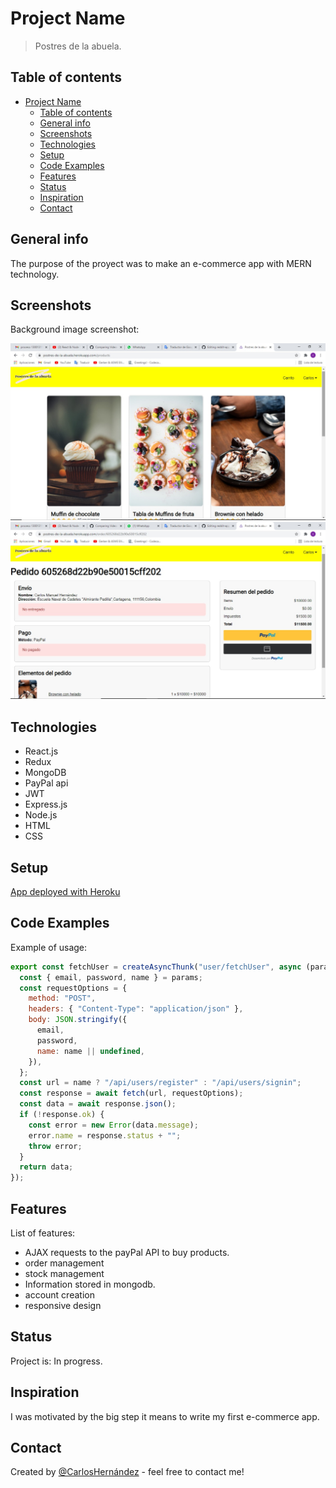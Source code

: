 # Project Name

> Postres de la abuela.

## Table of contents

- [Project Name](#project-name)
  - [Table of contents](#table-of-contents)
  - [General info](#general-info)
  - [Screenshots](#screenshots)
  - [Technologies](#technologies)
  - [Setup](#setup)
  - [Code Examples](#code-examples)
  - [Features](#features)
  - [Status](#status)
  - [Inspiration](#inspiration)
  - [Contact](#contact)

## General info

The purpose of the proyect was to make an e-commerce app with MERN technology.

## Screenshots

Background image screenshot:

![Home](./images/screen1.jpeg)
![Payment](./images/screen2.jpeg)

## Technologies

- React.js
- Redux
- MongoDB
- PayPal api
- JWT
- Express.js
- Node.js
- HTML
- CSS

## Setup

[App deployed with Heroku](https://postres-de-la-abuela.herokuapp.com/)

## Code Examples

Example of usage:

```javascript
export const fetchUser = createAsyncThunk("user/fetchUser", async (params) => {
  const { email, password, name } = params;
  const requestOptions = {
    method: "POST",
    headers: { "Content-Type": "application/json" },
    body: JSON.stringify({
      email,
      password,
      name: name || undefined,
    }),
  };
  const url = name ? "/api/users/register" : "/api/users/signin";
  const response = await fetch(url, requestOptions);
  const data = await response.json();
  if (!response.ok) {
    const error = new Error(data.message);
    error.name = response.status + "";
    throw error;
  }
  return data;
});
```

## Features

List of features:

- AJAX requests to the payPal API to buy products.
- order management
- stock management
- Information stored in mongodb.
- account creation
- responsive design

## Status

Project is: In progress.

## Inspiration

I was motivated by the big step it means to write my first e-commerce app.

## Contact

Created by [@CarlosHernández](https://linkedin.com/in/carlos-manuel-hernández-consuegra-42975a189) - feel free to contact me!
